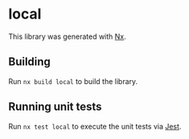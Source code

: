 # local

This library was generated with [Nx](https://nx.dev).

## Building

Run `nx build local` to build the library.

## Running unit tests

Run `nx test local` to execute the unit tests via [Jest](https://jestjs.io).
